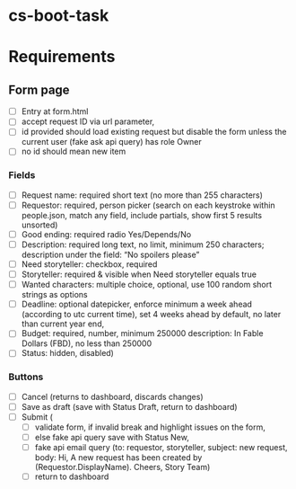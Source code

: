# cs-boot-task

# Requirements

## Form page

- [ ] Entry at form.html
- [ ] accept request ID via url parameter,
- [ ] id provided should load existing request but disable the form unless the current user (fake ask api query) has role Owner
- [ ] no id should mean new item

### Fields

- [ ] Request name: required short text (no more than 255 characters)
- [ ] Requestor: required, person picker (search on each keystroke within people.json, match any field, include partials, show first 5 results unsorted)
- [ ] Good ending: required radio Yes/Depends/No
- [ ] Description: required long text, no limit, minimum 250 characters; description under the field: “No spoilers please”
- [ ] Need storyteller: checkbox, required
- [ ] Storyteller: required & visible when Need storyteller equals true
- [ ] Wanted characters: multiple choice, optional, use 100 random short strings as options
- [ ] Deadline: optional datepicker, enforce minimum a week ahead (according to utc current time), set 4 weeks ahead by default, no later than current year end,
- [ ] Budget: required, number, minimum 250000 description: In Fable Dollars (FBD), no less than 250000
- [ ] Status: hidden, disabled)

### Buttons

- [ ] Cancel (returns to dashboard, discards changes)
- [ ] Save as draft (save with Status Draft, return to dashboard)
- [ ] Submit (
    - [ ] validate form, if invalid break and highlight issues on the form,
    - [ ] else fake api query save with Status New,
    - [ ] fake api email query (to: requestor, storyteller, subject: new request, body: Hi, A new request has been created by (Requestor.DisplayName). Cheers, Story Team)
    - [ ] return to dashboard
